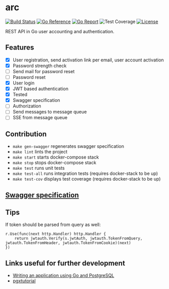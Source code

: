 # arc

[![Build Status](https://github.com/ectobit/arc/workflows/build/badge.svg)](https://github.com/ectobit/arc/actions)
[![Go Reference](https://pkg.go.dev/badge/go.ectobit.com/arc.svg)](https://pkg.go.dev/go.ectobit.com/arc)
[![Go Report](https://goreportcard.com/badge/go.ectobit.com/arc)](https://goreportcard.com/report/go.ectobit.com/arc)
![Test Coverage](https://img.shields.io/badge/coverage-47.6%25-brightgreen?style=flat&logo=go)
[![License](https://img.shields.io/badge/license-BSD--2--Clause--Patent-orange.svg)](https://github.com/ectobit/arc/blob/main/LICENSE)

REST API in Go user accounting and authentication.

## Features

- [x] User registration, send activation link per email, user account activation
- [x] Password strength check
- [ ] Send mail for password reset
- [ ] Password reset
- [x] User login
- [x] JWT based authentication
- [x] Tested
- [x] Swagger specification
- [ ] Authorization
- [ ] Send messages to message queue
- [ ] SSE from message queue

## Contribution

- `make gen-swagger` regenerates swagger specification
- `make lint` lints the project
- `make start` starts docker-compose stack
- `make stop` stops docker-compose stack
- `make test` runs unit tests
- `make test-all` runs integration tests (requires docker-stack to be up)
- `make test-cov` displays test coverage (requires docker-stack to be up)

## [Swagger specification](http://localhost:3000/)

## Tips

If token should be parsed from query as well:

```
r.Use(func(next http.Handler) http.Handler {
    return jwtauth.Verify(s.jwtAuth, jwtauth.TokenFromQuery, jwtauth.TokenFromHeader, jwtauth.TokenFromCookie)(next)
})
```

## Links useful for further development

- [Writing an application using Go and PostgreSQL](https://henvic.dev/posts/go-postgres/)
- [pgxtutorial](https://github.com/henvic/pgxtutorial)
